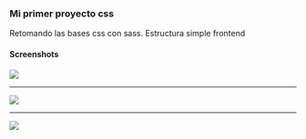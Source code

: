 ### Mi primer proyecto css
Retomando las bases css con sass.
Estructura simple frontend

#### Screenshots
![](https://i.ibb.co/DDFJyhk/Screenshot-1.png)

------------
![](https://i.ibb.co/wYhcBNd/Screenshot-2.png)

------------
![](https://i.ibb.co/f16ZR9D/Screenshot-3.png)
